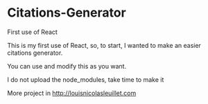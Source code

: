 # Citations-Generator
First use of React

This is my first use of React, so, to start, I wanted to make an easier citations generator.

You can use and modify this as you want.

I do not upload the node_modules, take time to make it

More project in http://louisnicolasleuillet.com
